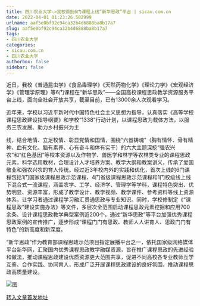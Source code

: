 ```yaml
---
title: 四川农业大学->我校首批6门课程上线“新华思政”平台 | sicau.com.cn
date: 2022-04-01 01:23:26.582999
urlname: aaf5e0bf92c94ca32b4d6888ba8b17a7
slug: aaf5e0bf92c94ca32b4d6888ba8b17a7
tags: 
- 四川农业大学
categories:
- sicau.com.cn
- 四川农业大学
authorbox: false
sidebar: false
---
```

近日，我校《普通昆虫学》《食品毒理学》《天然药物化学》《理论力学》《宏观经济学》《管理学原理》等6门课程在“新华思政”——全国高校课程思政教学资源服务平台上线，面向全社会开放共享，截至目前，已有13000余人次观看学习。

近年来，学校以习近平新时代中国特色社会主义思想为指导，认真落实《高等学校课程思政建设指导纲要》和学校“1338”行动计划，以课程思政为载体方法，以服务三农发展、助力乡村振兴为主
<!--more-->
线，结合地情、立足校情、彰显党情和国情，围绕“六器铸魂”（胸有情怀、骨有精神、血有文化、脑有素养、心有奋斗和体有实干）的六大主题深挖“强农兴农”和“红色基因”等校本资源以及作物学、兽医学和林学等农林类专业的课程思政元素，科学选用教材，合理设计人才培养方案、教学大纲和教案讲义，传承了爱国敬业和强农兴农的育人传统。经过近3年校内外的实践和优化，首次上线的6门课程包括1门国家级课程思政示范课程、4门省级课程思政示范课程和1门校级线上线下混合式一流课程，涵盖农学、工学、经济学、管理学等学科，课程特色突出、优势明显、资源丰富，形成了教学设计、教学视频、教学课件、参考资料等线上资源体系，让学习者通过课程学习融汇贯通思政与专业知识。同时，学校修制定《“课程思政”建设实施办法》等文件，多层次全范围启动课程思政元素挖掘和应用700余条、设计课程思政教学典型案例近200个，通过“新华思政”等平台加强优秀课程思政案例的宣传推广，逐步形成“课程门门有思政、教师人人讲育人、思政门门有特色”的新高度和新深度。

“新华思政”作为教育部课程思政示范项目指定展播平台之一，依托国家级网络媒体平台新华网，汇聚国内优秀课程思政教学融媒资源，旨在推广课程思政的先进经验和做法，推动课程思政建设优质资源更大范围共享，促进不同高校各专业教师互学互鉴、合作实践、协同育人，形成广泛开展课程思政建设的良好氛围，推动课程思政高质量建设。

![图](https://news.sicau.edu.cn/__local/A/77/A5/89D4334E82A0482E49A5013E2DB_892F59BA_8FC05.png)

[转入文章首发地址](https://news.sicau.edu.cn/info/1135/67074.htm)